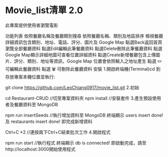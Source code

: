 # Movie_list清單 2.0
此專案提供使用者瀏覽電影

功能列表
依照餐廳名稱及餐廳類別搜尋
依照餐廳名稱、類別及地區排序
檢視餐廳詳細資訊包含類別、地址、電話、評分、圖片及 Google Map
點選Back返回首頁瀏覽全部餐廳資料
點選Edit編輯此筆餐廳資料
點選Delete刪除此筆餐廳資料
點選 Google Map顯示詳細地圖可查看位置詳細資料
點選Create新增餐廳包含上傳圖片、評分、類別、地址等資訊，Google Map 位置會依照輸入之地址產生
點選 ✏️ 可編輯此餐廳資料
點選 🗑️ 可刪除此餐廳資料
安裝
1.開啟終端機(Terminal)cd 到存放專案本機位置並執行:

git clone https://github.com/LeoChiang0917/movie_list.git
2.初始

cd Restaurant-CRUD  //切至專案資料夾
npm install  //安裝套件
3.產生預設使用者及餐廳資料至 MongoDB

npm run insertSeeds  //執行增加資料至 MongoDB
終端顯示 users insert done! 及 restaurants insert done! 即完成新增資料

Ctrl+C *2  //連按兩下Ctrl+C結束批次工作
4.開啟程式

npm run start  //執行程式
終端顯示 db is connected! 即啟動完成，請至http://localhost:3000開始使用程式
